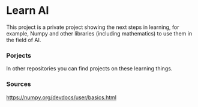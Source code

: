 # Learn AI

This project is a private project showing the next steps in learning, for example, Numpy and other libraries (including mathematics) to use them in the field of AI.

### Porjects
In other repositories you can find projects on these learning things.

### Sources
https://numpy.org/devdocs/user/basics.html